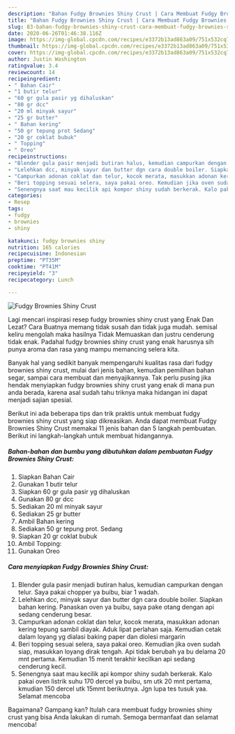 ```yaml
---
description: "Bahan Fudgy Brownies Shiny Crust | Cara Membuat Fudgy Brownies Shiny Crust Yang Paling Enak"
title: "Bahan Fudgy Brownies Shiny Crust | Cara Membuat Fudgy Brownies Shiny Crust Yang Paling Enak"
slug: 83-bahan-fudgy-brownies-shiny-crust-cara-membuat-fudgy-brownies-shiny-crust-yang-paling-enak
date: 2020-06-26T01:46:38.116Z
image: https://img-global.cpcdn.com/recipes/e3372b13ad863a09/751x532cq70/fudgy-brownies-shiny-crust-foto-resep-utama.jpg
thumbnail: https://img-global.cpcdn.com/recipes/e3372b13ad863a09/751x532cq70/fudgy-brownies-shiny-crust-foto-resep-utama.jpg
cover: https://img-global.cpcdn.com/recipes/e3372b13ad863a09/751x532cq70/fudgy-brownies-shiny-crust-foto-resep-utama.jpg
author: Justin Washington
ratingvalue: 3.4
reviewcount: 14
recipeingredient:
- " Bahan Cair"
- "1 butir telur"
- "60 gr gula pasir yg dihaluskan"
- "80 gr dcc"
- "20 ml minyak sayur"
- "25 gr butter"
- " Bahan kering"
- "50 gr tepung prot Sedang"
- "20 gr coklat bubuk"
- " Topping"
- " Oreo"
recipeinstructions:
- "Blender gula pasir menjadi butiran halus, kemudian campurkan dengan telur. Saya pakai chopper ya buibu, biar 1 wadah."
- "Lelehkan dcc, minyak sayur dan butter dgn cara double boiler. Siapkan bahan kering. Panaskan oven ya buibu, saya pake otang dengan api sedang cenderung besar."
- "Campurkan adonan coklat dan telur, kocok merata, masukkan adonan kering tepung sambil diayak. Aduk lipat perlahan saja. Kemudian cetak dalam loyang yg dialasi baking paper dan diolesi margarin"
- "Beri topping sesuai selera, saya pakai oreo. Kemudian jika oven sudah siap, masukkan loyang dirak tengah. Api tidak berubah ya bu delama 20 mnt pertama. Kemudian 15 menit terakhir kecilkan api sedang cenderung kecil."
- "Senengnya saat mau kecilik api kompor shiny sudah berkerak. Kalo pakai oven listrik suhu 170 dercel ya buibu, sm utk 20 mnt pertama, kmudian 150 dercel utk 15mmt berikutnya. Jgn lupa tes tusuk yaa. Selamat mencoba"
categories:
- Resep
tags:
- fudgy
- brownies
- shiny

katakunci: fudgy brownies shiny 
nutrition: 165 calories
recipecuisine: Indonesian
preptime: "PT35M"
cooktime: "PT41M"
recipeyield: "3"
recipecategory: Lunch

---
```



![Fudgy Brownies Shiny Crust](https://img-global.cpcdn.com/recipes/e3372b13ad863a09/751x532cq70/fudgy-brownies-shiny-crust-foto-resep-utama.jpg)

Lagi mencari inspirasi resep fudgy brownies shiny crust yang Enak Dan Lezat? Cara Buatnya memang tidak susah dan tidak juga mudah. semisal keliru mengolah maka hasilnya Tidak Memuaskan dan justru cenderung tidak enak. Padahal fudgy brownies shiny crust yang enak harusnya sih punya aroma dan rasa yang mampu memancing selera kita.

Banyak hal yang sedikit banyak mempengaruhi kualitas rasa dari fudgy brownies shiny crust, mulai dari jenis bahan, kemudian pemilihan bahan segar, sampai cara membuat dan menyajikannya. Tak perlu pusing jika hendak menyiapkan fudgy brownies shiny crust yang enak di mana pun anda berada, karena asal sudah tahu triknya maka hidangan ini dapat menjadi sajian spesial.




Berikut ini ada beberapa tips dan trik praktis untuk membuat fudgy brownies shiny crust yang siap dikreasikan. Anda dapat membuat Fudgy Brownies Shiny Crust memakai 11 jenis bahan dan 5 langkah pembuatan. Berikut ini langkah-langkah untuk membuat hidangannya.

<!--inarticleads1-->

##### Bahan-bahan dan bumbu yang dibutuhkan dalam pembuatan Fudgy Brownies Shiny Crust:

1. Siapkan  Bahan Cair
1. Gunakan 1 butir telur
1. Siapkan 60 gr gula pasir yg dihaluskan
1. Gunakan 80 gr dcc
1. Sediakan 20 ml minyak sayur
1. Sediakan 25 gr butter
1. Ambil  Bahan kering
1. Sediakan 50 gr tepung prot. Sedang
1. Siapkan 20 gr coklat bubuk
1. Ambil  Topping:
1. Gunakan  Oreo




<!--inarticleads2-->

##### Cara menyiapkan Fudgy Brownies Shiny Crust:

1. Blender gula pasir menjadi butiran halus, kemudian campurkan dengan telur. Saya pakai chopper ya buibu, biar 1 wadah.
1. Lelehkan dcc, minyak sayur dan butter dgn cara double boiler. Siapkan bahan kering. Panaskan oven ya buibu, saya pake otang dengan api sedang cenderung besar.
1. Campurkan adonan coklat dan telur, kocok merata, masukkan adonan kering tepung sambil diayak. Aduk lipat perlahan saja. Kemudian cetak dalam loyang yg dialasi baking paper dan diolesi margarin
1. Beri topping sesuai selera, saya pakai oreo. Kemudian jika oven sudah siap, masukkan loyang dirak tengah. Api tidak berubah ya bu delama 20 mnt pertama. Kemudian 15 menit terakhir kecilkan api sedang cenderung kecil.
1. Senengnya saat mau kecilik api kompor shiny sudah berkerak. Kalo pakai oven listrik suhu 170 dercel ya buibu, sm utk 20 mnt pertama, kmudian 150 dercel utk 15mmt berikutnya. Jgn lupa tes tusuk yaa. Selamat mencoba




Bagaimana? Gampang kan? Itulah cara membuat fudgy brownies shiny crust yang bisa Anda lakukan di rumah. Semoga bermanfaat dan selamat mencoba!
